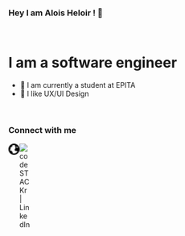 ### Hey I am Alois Heloir ! 👋

<br/>

# I am a software engineer

- 🌱 I am currently a student at EPITA
- 🔭 I like UX/UI Design

<br/>

### Connect with me

[<img align="left" alt="heloir.dev" width="22px" src="https://raw.githubusercontent.com/iconic/open-iconic/master/svg/globe.svg" />][website]
[<img align="left" alt="codeSTACKr | LinkedIn" width="22px" src="https://cdn.jsdelivr.net/npm/simple-icons@v3/icons/linkedin.svg" />][linkedin]

<br/>

[website]: https://heloir.dev
[linkedin]: https://www.linkedin.com/in/alois-heloir/
